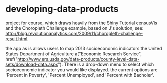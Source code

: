 # developing-data-products
project for course, which draws heavily from the Shiny Tutorial censusVis and the Choropleth Challenge example, based on J's solution, see: http://blog.revolutionanalytics.com/2009/11/choropleth-challenge-result.html. 

the app as is allows users to map 2013 socioeconomic indicators the United States Department of Agriculture a("Economic Research Service", href("http://www.ers.usda.gov/data-products/county-level-data-sets/download-data.aspx"). There is a drop-down menu to select which socioeconomic indicator you would like displayed. the current options are 'Percent in Poverty', 'Percent Unemployed', and 'Percent with Bacholer'.
